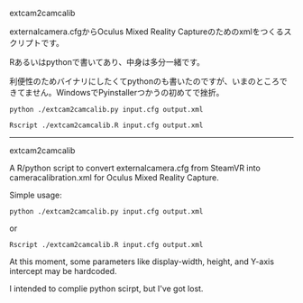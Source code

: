 extcam2camcalib

externalcamera.cfgからOculus Mixed Reality Captureのためのxmlをつくるスクリプトです。

Rあるいはpythonで書いてあり、中身は多分一緒です。

利便性のためバイナリにしたくてpythonのも書いたのですが、いまのところできてません。WindowsでPyinstallerつかうの初めてで挫折。

```python ./extcam2camcalib.py input.cfg output.xml```

```Rscript ./extcam2camcalib.R input.cfg output.xml```

-------------------------------------------------
extcam2camcalib

A R/python script to convert externalcamera.cfg from SteamVR into cameracalibration.xml for Oculus Mixed Reality Capture.

Simple usage:

```python ./extcam2camcalib.py input.cfg output.xml```

or

```Rscript ./extcam2camcalib.R input.cfg output.xml```

At this moment, some parameters like display-width, height, and Y-axis intercept may be hardcoded.

I intended to complie python scirpt, but I've got lost.

